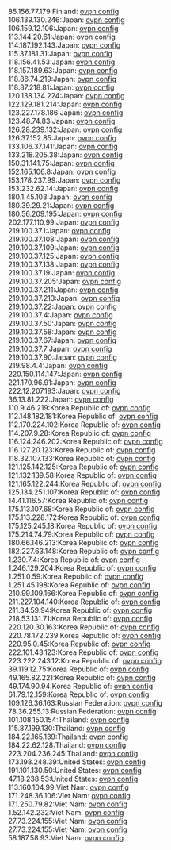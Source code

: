 85.156.77.179:Finland: [ovpn config](vpn/85_156_77_179.ovpn)  
106.139.130.246:Japan: [ovpn config](vpn/106_139_130_246.ovpn)  
106.159.12.106:Japan: [ovpn config](vpn/106_159_12_106.ovpn)  
113.144.20.61:Japan: [ovpn config](vpn/113_144_20_61.ovpn)  
114.187.192.143:Japan: [ovpn config](vpn/114_187_192_143.ovpn)  
115.37.181.31:Japan: [ovpn config](vpn/115_37_181_31.ovpn)  
118.156.41.53:Japan: [ovpn config](vpn/118_156_41_53.ovpn)  
118.157.189.63:Japan: [ovpn config](vpn/118_157_189_63.ovpn)  
118.86.74.219:Japan: [ovpn config](vpn/118_86_74_219.ovpn)  
118.87.218.81:Japan: [ovpn config](vpn/118_87_218_81.ovpn)  
120.138.134.224:Japan: [ovpn config](vpn/120_138_134_224.ovpn)  
122.129.181.214:Japan: [ovpn config](vpn/122_129_181_214.ovpn)  
123.227.178.186:Japan: [ovpn config](vpn/123_227_178_186.ovpn)  
123.48.74.83:Japan: [ovpn config](vpn/123_48_74_83.ovpn)  
126.28.239.132:Japan: [ovpn config](vpn/126_28_239_132.ovpn)  
126.37.152.85:Japan: [ovpn config](vpn/126_37_152_85.ovpn)  
133.106.37.141:Japan: [ovpn config](vpn/133_106_37_141.ovpn)  
133.218.205.38:Japan: [ovpn config](vpn/133_218_205_38.ovpn)  
150.31.141.75:Japan: [ovpn config](vpn/150_31_141_75.ovpn)  
152.165.106.8:Japan: [ovpn config](vpn/152_165_106_8.ovpn)  
153.178.237.99:Japan: [ovpn config](vpn/153_178_237_99.ovpn)  
153.232.62.14:Japan: [ovpn config](vpn/153_232_62_14.ovpn)  
180.1.45.103:Japan: [ovpn config](vpn/180_1_45_103.ovpn)  
180.39.29.21:Japan: [ovpn config](vpn/180_39_29_21.ovpn)  
180.56.209.195:Japan: [ovpn config](vpn/180_56_209_195.ovpn)  
202.177.110.99:Japan: [ovpn config](vpn/202_177_110_99.ovpn)  
219.100.37.1:Japan: [ovpn config](vpn/219_100_37_1.ovpn)  
219.100.37.108:Japan: [ovpn config](vpn/219_100_37_108.ovpn)  
219.100.37.109:Japan: [ovpn config](vpn/219_100_37_109.ovpn)  
219.100.37.125:Japan: [ovpn config](vpn/219_100_37_125.ovpn)  
219.100.37.138:Japan: [ovpn config](vpn/219_100_37_138.ovpn)  
219.100.37.19:Japan: [ovpn config](vpn/219_100_37_19.ovpn)  
219.100.37.205:Japan: [ovpn config](vpn/219_100_37_205.ovpn)  
219.100.37.211:Japan: [ovpn config](vpn/219_100_37_211.ovpn)  
219.100.37.213:Japan: [ovpn config](vpn/219_100_37_213.ovpn)  
219.100.37.22:Japan: [ovpn config](vpn/219_100_37_22.ovpn)  
219.100.37.4:Japan: [ovpn config](vpn/219_100_37_4.ovpn)  
219.100.37.50:Japan: [ovpn config](vpn/219_100_37_50.ovpn)  
219.100.37.58:Japan: [ovpn config](vpn/219_100_37_58.ovpn)  
219.100.37.67:Japan: [ovpn config](vpn/219_100_37_67.ovpn)  
219.100.37.7:Japan: [ovpn config](vpn/219_100_37_7.ovpn)  
219.100.37.90:Japan: [ovpn config](vpn/219_100_37_90.ovpn)  
219.98.4.4:Japan: [ovpn config](vpn/219_98_4_4.ovpn)  
220.150.114.147:Japan: [ovpn config](vpn/220_150_114_147.ovpn)  
221.170.96.91:Japan: [ovpn config](vpn/221_170_96_91.ovpn)  
222.12.207.193:Japan: [ovpn config](vpn/222_12_207_193.ovpn)  
36.13.81.222:Japan: [ovpn config](vpn/36_13_81_222.ovpn)  
110.9.46.219:Korea Republic of: [ovpn config](vpn/110_9_46_219.ovpn)  
112.148.182.181:Korea Republic of: [ovpn config](vpn/112_148_182_181.ovpn)  
112.170.224.102:Korea Republic of: [ovpn config](vpn/112_170_224_102.ovpn)  
114.207.9.28:Korea Republic of: [ovpn config](vpn/114_207_9_28.ovpn)  
116.124.246.202:Korea Republic of: [ovpn config](vpn/116_124_246_202.ovpn)  
116.127.20.123:Korea Republic of: [ovpn config](vpn/116_127_20_123.ovpn)  
118.32.107.133:Korea Republic of: [ovpn config](vpn/118_32_107_133.ovpn)  
121.125.142.125:Korea Republic of: [ovpn config](vpn/121_125_142_125.ovpn)  
121.132.139.58:Korea Republic of: [ovpn config](vpn/121_132_139_58.ovpn)  
121.165.122.244:Korea Republic of: [ovpn config](vpn/121_165_122_244.ovpn)  
125.134.251.107:Korea Republic of: [ovpn config](vpn/125_134_251_107.ovpn)  
14.41.116.57:Korea Republic of: [ovpn config](vpn/14_41_116_57.ovpn)  
175.113.107.68:Korea Republic of: [ovpn config](vpn/175_113_107_68.ovpn)  
175.113.228.172:Korea Republic of: [ovpn config](vpn/175_113_228_172.ovpn)  
175.125.245.18:Korea Republic of: [ovpn config](vpn/175_125_245_18.ovpn)  
175.214.74.79:Korea Republic of: [ovpn config](vpn/175_214_74_79.ovpn)  
180.66.146.213:Korea Republic of: [ovpn config](vpn/180_66_146_213.ovpn)  
182.227.63.148:Korea Republic of: [ovpn config](vpn/182_227_63_148.ovpn)  
1.230.7.4:Korea Republic of: [ovpn config](vpn/1_230_7_4.ovpn)  
1.246.129.204:Korea Republic of: [ovpn config](vpn/1_246_129_204.ovpn)  
1.251.0.59:Korea Republic of: [ovpn config](vpn/1_251_0_59.ovpn)  
1.251.45.198:Korea Republic of: [ovpn config](vpn/1_251_45_198.ovpn)  
210.99.109.166:Korea Republic of: [ovpn config](vpn/210_99_109_166.ovpn)  
211.227.104.140:Korea Republic of: [ovpn config](vpn/211_227_104_140.ovpn)  
211.34.59.94:Korea Republic of: [ovpn config](vpn/211_34_59_94.ovpn)  
218.53.131.71:Korea Republic of: [ovpn config](vpn/218_53_131_71.ovpn)  
220.120.30.163:Korea Republic of: [ovpn config](vpn/220_120_30_163.ovpn)  
220.78.172.239:Korea Republic of: [ovpn config](vpn/220_78_172_239.ovpn)  
220.95.0.45:Korea Republic of: [ovpn config](vpn/220_95_0_45.ovpn)  
222.101.43.123:Korea Republic of: [ovpn config](vpn/222_101_43_123.ovpn)  
223.222.243.12:Korea Republic of: [ovpn config](vpn/223_222_243_12.ovpn)  
39.119.12.75:Korea Republic of: [ovpn config](vpn/39_119_12_75.ovpn)  
49.165.82.221:Korea Republic of: [ovpn config](vpn/49_165_82_221.ovpn)  
49.174.90.94:Korea Republic of: [ovpn config](vpn/49_174_90_94.ovpn)  
61.79.12.159:Korea Republic of: [ovpn config](vpn/61_79_12_159.ovpn)  
109.126.36.163:Russian Federation: [ovpn config](vpn/109_126_36_163.ovpn)  
78.36.255.13:Russian Federation: [ovpn config](vpn/78_36_255_13.ovpn)  
101.108.150.154:Thailand: [ovpn config](vpn/101_108_150_154.ovpn)  
115.87.199.130:Thailand: [ovpn config](vpn/115_87_199_130.ovpn)  
184.22.165.139:Thailand: [ovpn config](vpn/184_22_165_139.ovpn)  
184.22.62.128:Thailand: [ovpn config](vpn/184_22_62_128.ovpn)  
223.204.236.245:Thailand: [ovpn config](vpn/223_204_236_245.ovpn)  
173.198.248.39:United States: [ovpn config](vpn/173_198_248_39.ovpn)  
191.101.130.50:United States: [ovpn config](vpn/191_101_130_50.ovpn)  
47.18.238.53:United States: [ovpn config](vpn/47_18_238_53.ovpn)  
113.160.104.99:Viet Nam: [ovpn config](vpn/113_160_104_99.ovpn)  
171.248.36.106:Viet Nam: [ovpn config](vpn/171_248_36_106.ovpn)  
171.250.79.82:Viet Nam: [ovpn config](vpn/171_250_79_82.ovpn)  
1.52.142.232:Viet Nam: [ovpn config](vpn/1_52_142_232.ovpn)  
27.73.224.155:Viet Nam: [ovpn config](vpn/27_73_224_155.ovpn)  
27.73.224.155:Viet Nam: [ovpn config](vpn/27_73_224_155.ovpn)  
58.187.58.93:Viet Nam: [ovpn config](vpn/58_187_58_93.ovpn)  
